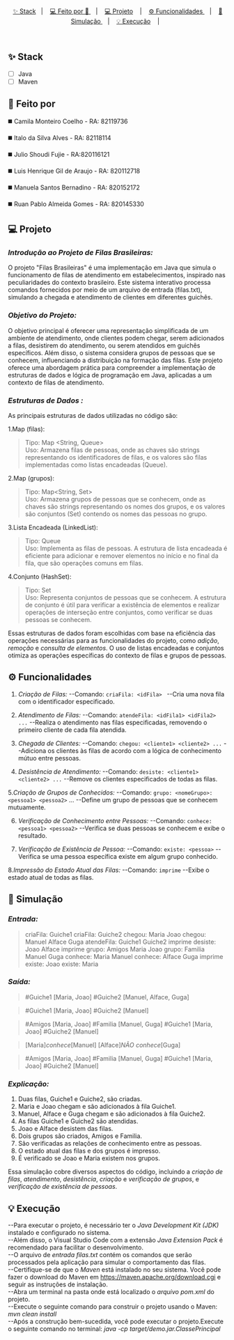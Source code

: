 <p align="center">
  <a href="#-stack">✨ Stack</a>&nbsp;&nbsp;&nbsp;|&nbsp;&nbsp;&nbsp;
  <a href="#feito por">💻 Feito por 🚀 </a> &nbsp;&nbsp;&nbsp;|&nbsp;&nbsp;&nbsp;
  <a href="#projeto">💻 Projeto</a> &nbsp;&nbsp;&nbsp;|&nbsp;&nbsp;&nbsp;
  <a href="#funcionalidades">⚙️ Funcionalidades </a> &nbsp;&nbsp;&nbsp;|&nbsp;&nbsp;&nbsp;
  <a href="#Simulação"> 🔁 Simulação </a> &nbsp;&nbsp;&nbsp;|&nbsp;&nbsp;&nbsp;
  <a href="#Excecução">💡 Execução</a> &nbsp;&nbsp;&nbsp;|&nbsp;&nbsp;&nbsp;
 

</p>

<br />

## ✨ Stack

- [ ] Java
- [ ] Maven 

## :rocket: Feito por
◼️ Camila Monteiro Coelho - RA: 82119736

◼️ Italo da Silva Alves - RA: 82118114

◼️ Julio Shoudi Fujie - RA:820116121

◼️ Luis Henrique Gil de Araujo - RA: 820112718

◼️ Manuela Santos Bernadino - RA: 820152172

◼️ Ruan Pablo Almeida Gomes - RA: 820145330

## 💻 Projeto

### *Introdução ao Projeto de Filas Brasileiras:*

O projeto "Filas Brasileiras" é uma implementação em Java que simula o funcionamento de filas de atendimento em estabelecimentos, inspirado nas peculiaridades do contexto brasileiro. Este sistema interativo processa comandos fornecidos por meio de um arquivo de entrada (filas.txt), simulando a chegada e atendimento de clientes em diferentes guichês.

### *Objetivo do Projeto:*

O objetivo principal é oferecer uma representação simplificada de um ambiente de atendimento, onde clientes podem chegar, serem adicionados a filas, desistirem do atendimento, ou serem atendidos em guichês específicos. Além disso, o sistema considera grupos de pessoas que se conhecem, influenciando a distribuição na formação das filas.
Este projeto oferece uma abordagem prática para compreender a implementação de estruturas de dados e lógica de programação em Java, aplicadas a um contexto de filas de atendimento.

### *Estruturas de Dados :*

As principais estruturas de dados utilizadas no código são:

   1.Map (filas):  
  >Tipo: Map <String, Queue<Pessoa>> <br>
  Uso: Armazena filas de pessoas, onde as chaves são strings representando os identificadores de filas, e os valores são filas implementadas como listas encadeadas (Queue). <br>

  2.Map (grupos):

  >Tipo: Map<String, Set<String>>  <br>
  Uso: Armazena grupos de pessoas que se conhecem, onde as chaves são strings representando os nomes dos grupos, e os valores são conjuntos (Set) contendo os nomes das pessoas no grupo.

  3.Lista Encadeada (LinkedList):

  >Tipo: Queue<Pessoa>  <br>
  Uso: Implementa as filas de pessoas. A estrutura de lista encadeada é eficiente para adicionar e remover elementos no início e no final da fila, que são operações comuns em filas.

  4.Conjunto (HashSet):

  >Tipo: Set<String>  <br>
  Uso: Representa conjuntos de pessoas que se conhecem. A estrutura de conjunto é útil para verificar a existência de elementos e realizar operações de interseção entre conjuntos, como verificar se duas pessoas se conhecem. <br>

Essas estruturas de dados foram escolhidas com base na eficiência das operações necessárias para as funcionalidades do projeto, como *adição*, *remoção* e *consulta de elementos*. 
O uso de listas encadeadas e conjuntos otimiza as operações específicas do contexto de filas e grupos de pessoas.

## ⚙️ Funcionalidades

1. *Criação de Filas:*
    --Comando:  `criaFila: <idFila> `
    --Cria uma nova fila com o identificador especificado.

2. *Atendimento de Filas:*
    --Comando: `atendeFila: <idFila1> <idFila2> ...`
    --Realiza o atendimento nas filas especificadas, removendo o primeiro cliente de cada fila atendida.

3. *Chegada de Clientes:*
    --Comando: `chegou: <cliente1> <cliente2> ...`
    --Adiciona os clientes às filas de acordo com a lógica de conhecimento mútuo entre pessoas.

4. *Desistência de Atendimento:*
    --Comando: `desiste: <cliente1> <cliente2> ...`
    --Remove os clientes especificados de todas as filas.

5.*Criação de Grupos de Conhecidos:*
    --Comando: `grupo: <nomeGrupo>: <pessoa1> <pessoa2>` ...
    --Define um grupo de pessoas que se conhecem mutuamente.

6. *Verificação de Conhecimento entre Pessoas:*
    --Comando: `conhece: <pessoa1> <pessoa2>`
    --Verifica se duas pessoas se conhecem e exibe o resultado.

7. *Verificação de Existência de Pessoa:*
    --Comando: `existe: <pessoa>`
    --Verifica se uma pessoa específica existe em algum grupo conhecido.

8.*Impressão do Estado Atual das Filas:*
    --Comando: `imprime`
    --Exibe o estado atual de todas as filas.

## 🔁 Simulação

### *Entrada:*
>criaFila: Guiche1
>criaFila: Guiche2
>chegou: Maria Joao
>chegou: Manuel Alface Guga
>atendeFila: Guiche1 Guiche2
>imprime
>desiste: Joao Alface
>imprime
>grupo: Amigos Maria Joao
>grupo: Familia Manuel Guga
>conhece: Maria Manuel
>conhece: Alface Guga
>imprime
>existe: Joao
>existe: Maria

### *Saída:*
>#Guiche1 [Maria, Joao]
>#Guiche2 [Manuel, Alface, Guga]

>#Guiche1 [Maria, Joao]
>#Guiche2 [Manuel]

>#Amigos [Maria, Joao] 
>#Familia [Manuel, Guga] 
>#Guiche1 [Maria, Joao]
>#Guiche2 [Manuel]

>[Maria]*conhece*[Manuel]
>[Alface]*NÃO conhece*[Guga]

>#Amigos [Maria, Joao] 
>#Familia [Manuel, Guga] 
>#Guiche1 [Maria, Joao]
>#Guiche2 [Manuel]

### *Explicação:*

1. Duas filas, Guiche1 e Guiche2, são criadas.
2. Maria e Joao chegam e são adicionados à fila Guiche1.
3. Manuel, Alface e Guga chegam e são adicionados à fila Guiche2.
4. As filas Guiche1 e Guiche2 são atendidas.
5. Joao e Alface desistem das filas.
6. Dois grupos são criados, Amigos e Familia.
7. São verificadas as relações de conhecimento entre as pessoas.
8. O estado atual das filas e dos grupos é impresso.
9. É verificado se Joao e Maria existem nos grupos.

Essa simulação cobre diversos aspectos do código, incluindo a *criação de filas*, *atendimento*, *desistência*, *criação* e *verificação de grupos*, e *verificação de existência de pessoas*.


 ## 💡 Execução

--Para executar o projeto, é necessário ter o *Java Development Kit (JDK)* instalado e configurado no sistema. <br>
--Além disso, o Visual Studio Code com a extensão *Java Extension Pack* é recomendado para facilitar o desenvolvimento.<br>
--O arquivo de *entrada filas.txt* contém os comandos que serão processados pela aplicação para simular o comportamento das filas.<br>
--Certifique-se de que o *Maven* está instalado no seu sistema. Você pode fazer o download do Maven em https://maven.apache.org/download.cgi e seguir as instruções de instalação.<br>
--Abra um terminal na pasta onde está localizado o *arquivo pom.xml* do  projeto.<br>
--Execute o seguinte comando para construir o projeto usando o Maven: *mvn clean install*<br>
--Após a construção bem-sucedida, você pode executar o projeto.Execute o seguinte comando no terminal: *java -cp target/demo.jar.ClassePrincipal* <br>
